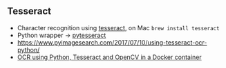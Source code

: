 ## Tesseract
* Character recognition using [tesseract](https://github.com/tesseract-ocr/tesseract), on Mac `brew install tesseract`
* Python wrapper -> [pytesseract](https://pypi.org/project/pytesseract/) 
* https://www.pyimagesearch.com/2017/07/10/using-tesseract-ocr-python/
* [OCR using Python, Tesseract and OpenCV in a Docker container ](https://github.com/ricktorzynski/ocr-tesseract-docker)